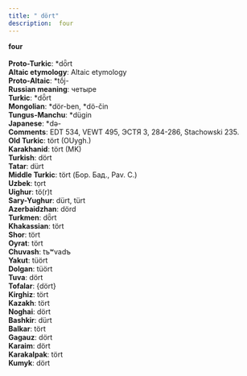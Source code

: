 ```yaml
---
title: " dört"
description:  four
---
```

<p data-pagefind-weight="0.5">
<strong> four</strong><br><br>
<strong>Proto-Turkic</strong>:  *dȫrt<br>
<strong>Altaic etymology</strong>:  Altaic etymology<br>
<strong> Proto-Altaic</strong>:  *tṓj-<br>
<strong>Russian meaning</strong>:  четыре<br>
<strong>Turkic</strong>:  *dȫrt<br>
<strong>Mongolian</strong>:  *dör-ben, *dö-čin<br>
<strong>Tungus-Manchu</strong>:  *dügin<br>
<strong>Japanese</strong>:  *dǝ-<br>
<strong>Comments</strong>:  EDT 534, VEWT 495, ЭСТЯ 3, 284-286, Stachowski 235.<br>
<strong>Old Turkic</strong>:  tört (OUygh.)<br>
<strong>Karakhanid</strong>:  tört (MK)<br>
<strong>Turkish</strong>:  dört<br>
<strong>Tatar</strong>:  dürt<br>
<strong>Middle Turkic</strong>:  tört (Бор. Бад., Pav. C.)<br>
<strong>Uzbek</strong>:  tọrt<br>
<strong>Uighur</strong>:  tö(r)t<br>
<strong>Sary-Yughur</strong>:  dürt, türt<br>
<strong>Azerbaidzhan</strong>:  dörd<br>
<strong>Turkmen</strong>:  dȫrt<br>
<strong>Khakassian</strong>:  tört<br>
<strong>Shor</strong>:  tört<br>
<strong>Oyrat</strong>:  tört<br>
<strong>Chuvash</strong>:  tъʷvadъ<br>
<strong>Yakut</strong>:  tüört<br>
<strong>Dolgan</strong>:  tüört<br>
<strong>Tuva</strong>:  dört<br>
<strong>Tofalar</strong>:  {dört}<br>
<strong>Kirghiz</strong>:  tört<br>
<strong>Kazakh</strong>:  tört<br>
<strong>Noghai</strong>:  dört<br>
<strong>Bashkir</strong>:  dürt<br>
<strong>Balkar</strong>:  tört<br>
<strong>Gagauz</strong>:  dört<br>
<strong>Karaim</strong>:  dört<br>
<strong>Karakalpak</strong>:  tört<br>
<strong>Kumyk</strong>:  dört<br>

</p>
